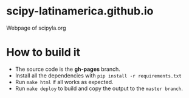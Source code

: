 # scipy-latinamerica.github.io

Webpage of scipyla.org

# How to build it

- The source code is the **gh-pages** branch.
- Install all  the dependencies with `pip install -r requirements.txt`
- Run `make html` if all works as expected.
- Run `make deploy` to build and copy the output to the `master branch`.
